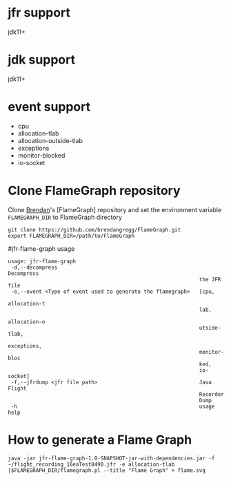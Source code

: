 # jfr support
jdk11+

# jdk support
jdk11+

# event support
- cpu
- allocation-tlab
- allocation-outside-tlab
- exceptions
- monitor-blocked
- io-socket


# Clone FlameGraph repository

Clone [Brendan]'s [FlameGraph] repository and set the environment variable `FLAMEGRAPH_DIR` to FlameGraph directory

[Brendan]: http://www.brendangregg.com/bio.html

```
git clone https://github.com/brendangregg/FlameGraph.git
export FLAMEGRAPH_DIR=/path/to/FlameGraph
```


#jfr-flame-graph usage
```
usage: jfr-flame-graph
 -d,--decompress                                              Decompress
                                                              the JFR file
 -e,--event <Type of event used to generate the flamegraph>   [cpu,
                                                              allocation-t
                                                              lab,
                                                              allocation-o
                                                              utside-tlab,
                                                              exceptions,
                                                              monitor-bloc
                                                              ked,
                                                              io-socket]
 -f,--jfrdump <jfr file path>                                 Java Flight
                                                              Recorder
                                                              Dump
 -h                                                           usage help

```
# How to generate a Flame Graph
```
java -jar jfr-flame-graph-1.0-SNAPSHOT-jar-with-dependencies.jar -f ~/flight_recording_16eaTest8490.jfr -e allocation-tlab |$FLAMEGRAPH_DIR/flamegraph.pl --title "Flame Graph" > flame.svg

```